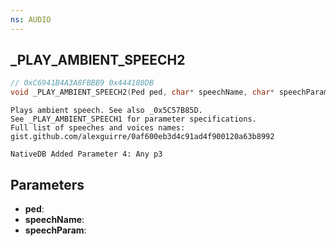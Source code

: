 ```yaml
---
ns: AUDIO
---
```

## _PLAY_AMBIENT_SPEECH2

```c
// 0xC6941B4A3A8FBBB9 0x444180DB
void _PLAY_AMBIENT_SPEECH2(Ped ped, char* speechName, char* speechParam);
```

```
Plays ambient speech. See also _0x5C57B85D.  
See _PLAY_AMBIENT_SPEECH1 for parameter specifications.  
Full list of speeches and voices names: gist.github.com/alexguirre/0af600eb3d4c91ad4f900120a63b8992  
```

```
NativeDB Added Parameter 4: Any p3
```

## Parameters
* **ped**: 
* **speechName**: 
* **speechParam**: 


